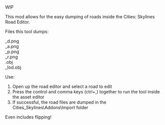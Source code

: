 WIP

This mod allows for the easy dumping of roads inside the Cities: Skylines Road Editor.

Files this tool dumps:

_d.png\
_a.png\
_p.png\
_r.png\
.obj\
_lod.obj

Use:
1) Open up the road editor and select a road to edit
2) Press the control and comma keys (ctrl+,) together to run the tool inside the asset editor
3) If successful, the road files are dumped in the Cities_Skylines\Addons\Import folder

Even includes flipping!



